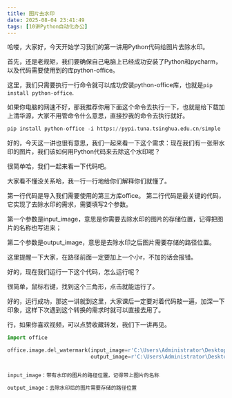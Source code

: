 ```yaml
---
title: 图片去水印
date: 2025-08-04 23:41:49
tags: [10讲Python自动化办公]
---
```

哈喽，大家好，今天开始学习我们的第一讲用Python代码给图片去除水印。

首先，还是老规矩，我们要确保自己电脑上已经成功安装了Python和pycharm，以及代码需要使用到的库python-office。

这里，我们只需要执行一行命令就可以成功安装python-office库，也就是`pip install python-office`.

如果你电脑的网速不好，那我推荐你用下面这个命令去执行一下，也就是给下载加上清华源，大家不用管命令什么意思，直接抄我的命令去执行就好。

```python
pip install python-office -i https://pypi.tuna.tsinghua.edu.cn/simple
```

好的，今天这一讲也很有意思，我们一起来看一下这个需求：现在我们有一张带水印的图片，我们该如何用Python代码来去除这个水印呢？

很简单哈，我们一起来看一下代码吧。

大家看不懂没关系哈，我一行一行地给你们解释你们就懂了。

第一行代码是导入我们需要使用的第三方库office。
第二行代码是最关键的代码，它实现了去除水印的需求，需要填写2个参数。


第一个参数是input_image，意思是你需要去除水印的图片的存储位置，记得把图片的名称也写进来；

第二个参数是output_image，意思是去除水印之后图片需要存储的路径位置。

这里提醒一下大家，在路径前面一定要加上一个小r，不加的话会报错。

好的，现在我们运行一下这个代码，怎么运行呢？

很简单，鼠标右键，找到这个三角形，点击就能运行了。

好的，运行成功，那这一讲就到这里，大家课后一定要对着代码敲一遍，加深一下印象，这样下次遇到这个转换的需求时就可以直接去用了。

行，如果你喜欢视频，可以点赞收藏转发，我们下一讲再见。

```Python
import office

office.image.del_watermark(input_image=r'C:\Users\Administrator\Desktop\10讲python自动化办公\01-图片去水印\带水印的图片-测试.png',
                           output_image=r'C:\Users\Administrator\Desktop\10讲python自动化办公\01-图片去水印\del_water_mark.jpg')
```

```python

input_image：带有水印的图片的路径位置，记得带上图片的名称

output_image：去除水印后的图片需要存储的路径位置


```




